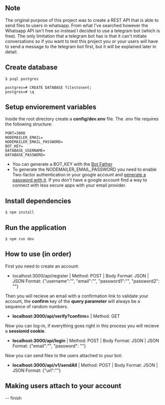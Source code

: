 ## Note
The original purpose of this project was to create a REST API that is able to send files to users in whatsapp. From what I've searched however the Whatsapp API isn't free so instead I decided to use a telegram bot (which is free). 
The only limitation that a telegram bot has is that it can't initiate conversations so if you want to test this project you or your users will have to send a message to the telegram bot first, but it will be explained later in detail.


## Create database
```
$ psql postgres

postgres=# CREATE DATABASE filestosent;
postgres=# \q
```

## Setup enviorement variables
Inside the root directory create a **config/dev.env** file.
The .env file requires the following structure:
```
PORT=3000
NODEMAILER_EMAIL=
NODEMAILER_EMAIL_PASSWORD=
BOT_KEY=
DATABASE_USERNAME=
DATABASE_PASSWORD=
```

* You can generate a BOT_KEY with the [Bot Father](https://t.me/botfather)
* To generate the NODEMAILER_EMAIL_PASSWORD you need to enable Two-factor authentication in your google account and [generate a password with it](https://support.google.com/accounts/answer/185833?hl=en). If you don't have a google account find a way to connect with less secure apps with your email provider.

## Install dependencies
```
$ npm install
```


## Run the application 
```
$ npm run dev
```

## How to use (in order)
First you need to create an account:
* localhost:3000/api/register | Method: POST | Body Format: JSON | JSON Format: {"username":"<your-username>", "email":"<your-email>", "password1":"<your-password>", "password2": "<your-password>"}

Then you will recieve an email with a confirmation link to validate your account, the **confirm** key of the **query parameter** will always be a sequence of random numbers.
* **localhost:3000/api/verify?confirm=<sequence of random numbers>** | Method: GET 

Now you can log-in, if everything goes right in this process you will recieve a **sessionid cookie**.
* **localhost:3000/api/login** | Method: POST | Body Format: JSON | JSON Format: {"email":"<your-email>", "password": "<your-password>"}

Now you can send files to the users attached to your bot:
* **localhost:3000/api/v1/sendAll** | Method: POST | Body Format: JSON | JSON Format: {"url":"<your-url>"}

## Making users attach to your account
-- finish
